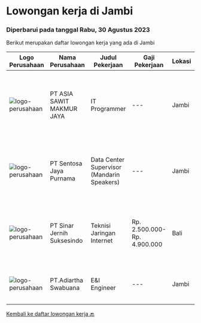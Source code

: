 
  # Lowongan kerja di Jambi

  ### Diperbarui pada tanggal Rabu, 30 Agustus 2023

  Berikut merupakan daftar lowongan kerja yang ada di Jambi

  |Logo Perusahaan | Nama Perusahaan | Judul Pekerjaan | Gaji Pekerjaan | Lokasi | Deskripsi | Tanggal diunggah | Pranala |
  | -------------- | --------------- | --------------- | --------- | --------- | -------------- | ------- | ----------- |
  |![logo-perusahaan](https://image-service-cdn.seek.com.au/8c9ad8ac1a3555ef79e89c100defac119719c63a/ee4dce1061f3f616224767ad58cb2fc751b8d2dc)|PT ASIA SAWIT MAKMUR JAYA|IT Programmer|---|Jambi|IT ProgrammerSyarat &amp; Ketentuan :- Pendidikan Min. S1 Teknik Informatika / Sistem Informasi- Memahami dan Menguasai dasar Bahasa Pemrograman-...|Sabtu, 26 Agustus 2023|https://www.jobstreet.co.id/id/job/it-programmer-4449210?token=0~6d7942a7-6cfc-4401-b2aa-d67cdff42888&sectionRank=1&jobId=jobstreet-id-job-4449210|
|![logo-perusahaan](https://image-service-cdn.seek.com.au/1497ffbf637cd9549b6922361d001e23b8e47e17/ee4dce1061f3f616224767ad58cb2fc751b8d2dc)|PT Sentosa Jaya Purnama|Data Center Supervisor (Mandarin Speakers)|---|Jambi|Kualifikasi: Minimal Pendidikan D3 jurusan IT/Komputer atau yang setara Pengalaman 1 tahun sebagai supervisor/koordinator/ pengawas project instalasi...|Jumat, 18 Agustus 2023|https://www.jobstreet.co.id/id/job/data-center-supervisor-mandarin-speakers-4441012?token=0~6d7942a7-6cfc-4401-b2aa-d67cdff42888&sectionRank=2&jobId=jobstreet-id-job-4441012|
|![logo-perusahaan](https://image-service-cdn.seek.com.au/362b37cd46defd1baf2fa3874f4c9b12bf88b326/ee4dce1061f3f616224767ad58cb2fc751b8d2dc)|PT Sinar Jernih Suksesindo|Teknisi Jaringan Internet|Rp. 2.500.000-Rp. 4.900.000|Bali|Teknisi Aktivasi Fiber OptikKualifikasi : Pendidikan Minimal SMK, Jurusan Teknik telekomunikasi Dapat menggunakan Alat Ukur (Ampere Metter) &amp;...|Kamis, 10 Agustus 2023|https://www.jobstreet.co.id/id/job/teknisi-jaringan-internet-4433928?token=0~6d7942a7-6cfc-4401-b2aa-d67cdff42888&sectionRank=3&jobId=jobstreet-id-job-4433928|
|![logo-perusahaan](https://i.ibb.co/sqvTCh9/112815900-stock-vector-no-image-available-icon-flat-vector.webp)|PT.Adiartha Swabuana|E&I Engineer|---|Jambi|Will be announce by Interview -|Senin, 28 Agustus 2023|https://www.jobstreet.co.id/id/job/e-i-engineer-1036797749?token=0~6d7942a7-6cfc-4401-b2aa-d67cdff42888&sectionRank=4&jobId=jobstreet-id-job-1036797749|


  [Kembali ke daftar lowongan kerja 🔙](../README.md#daftar-lowongan-kerja)
  